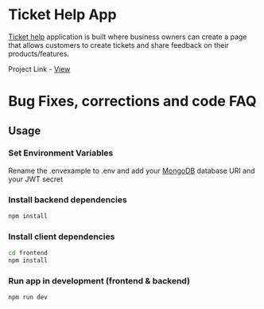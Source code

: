 # Ticket Help App

[Ticket help](tickethelp.heroku.com) application is built where business owners can create a page that allows customers to create tickets and share feedback on their products/features.

Project Link - [View](tickethelp.heroku.com)

# Bug Fixes, corrections and code FAQ

## Usage

### Set Environment Variables

Rename the .envexample to .env and add your [MongoDB](https://www.mongodb.com/) database URI and your JWT secret

### Install backend dependencies

```bash
npm install
```

### Install client dependencies

```bash
cd frontend
npm install
```

### Run app in development (frontend & backend)

```bash
npm run dev
```
